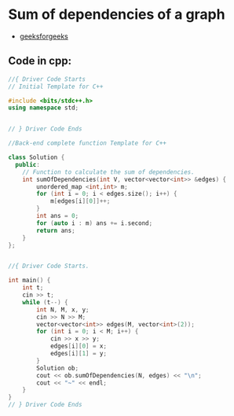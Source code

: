 # Sum of dependencies of a graph
- [geeksforgeeks](https://www.geeksforgeeks.org/problems/sum-of-dependencies-in-a-graph5311/1?page=1&category=Graph&status=solved,attempted&sortBy=submissions)
## Code in cpp:
```cpp
//{ Driver Code Starts
// Initial Template for C++

#include <bits/stdc++.h>
using namespace std;


// } Driver Code Ends

//Back-end complete function Template for C++

class Solution {
  public:
    // Function to calculate the sum of dependencies.
    int sumOfDependencies(int V, vector<vector<int>> &edges) {
        unordered_map <int,int> m;
        for (int i = 0; i < edges.size(); i++) {
            m[edges[i][0]]++;
        }
        int ans = 0;
        for (auto i : m) ans += i.second;
        return ans;
    }
};


//{ Driver Code Starts.

int main() {
    int t;
    cin >> t;
    while (t--) {
        int N, M, x, y;
        cin >> N >> M;
        vector<vector<int>> edges(M, vector<int>(2));
        for (int i = 0; i < M; i++) {
            cin >> x >> y;
            edges[i][0] = x;
            edges[i][1] = y;
        }
        Solution ob;
        cout << ob.sumOfDependencies(N, edges) << "\n";
        cout << "~" << endl;
    }
}
// } Driver Code Ends
```
